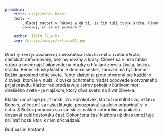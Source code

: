 ```yaml
---
preamble:
    title: Prijíjmanie hostí
    text: >
        „Hľadaj radosť v Pánovi a dá ti, za čím túži tvoje srdce. Pánovi zver svoje cesty a jemu 
        dôveruj, on sa už postará.“

    author: (Žalm 37,4-5)
    img: /static/images/article02.jpg
---
```


Dnešný svet je poznačený nedostatkom duchovného svetla a tepla, častokrát deformovaný, bez
rovnováhy a krásy. Človek sa v ňom ľahko stráca a nevie nájsť odpovede na otázky o hľadaní zmyslu
života, lásky a šťastia. Benediktínsky kláštor je domom sestier, zároveň má byť domom Božím
uprostred tohto sveta. Tento kláštor je preto otvorený pre každého človeka, ktorý je v núdzi,
človeka ochotného hľadať odpovede a otvoreného prijať pravdu. Kláštor tak predstavuje ostrov
pokoja v búrlivom mori dnešného sveta - je majákom, ktorý dáva svetlo na život človeka.

Kláštor umožňuje prijať hostí, tzn. kohokoľvek, kto túži prehĺbiť svoj vzťah s Bohom, zúčastniť
sa našej liturgie, porozprávať sa alebo odpočinúť si v tichu. S Božou pomocou sa nám skrze našich
dobrodincov podarilo dostavať celú hosťovskú časť. Dokončená časť kláštora už dnes umožňuje
prijímať hostí, ktorí k nám prichádzajú.

Buď naším hosťom!
